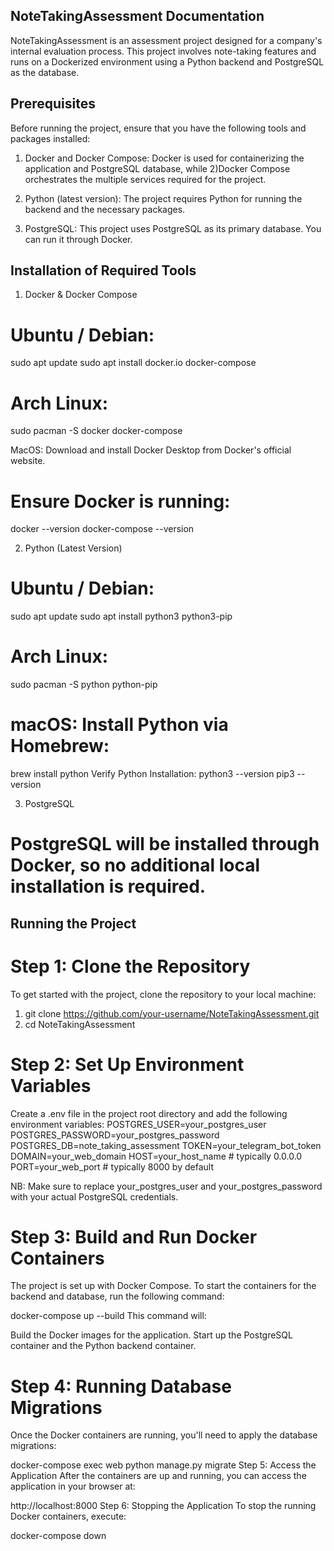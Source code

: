 ## NoteTakingAssessment Documentation

NoteTakingAssessment is an assessment project designed for a company's internal evaluation process. This project involves note-taking features and runs on a Dockerized environment using a Python backend and PostgreSQL as the database.

## Prerequisites
Before running the project, ensure that you have the following tools and packages installed:

1) Docker and Docker Compose: Docker is used for containerizing the application and PostgreSQL database, while 2)Docker Compose orchestrates the multiple services required for the project.

2) Python (latest version): The project requires Python for running the backend and the necessary packages.

3) PostgreSQL: This project uses PostgreSQL as its primary database. You can run it through Docker.

## Installation of Required Tools
1. Docker & Docker Compose
# Ubuntu / Debian:
sudo apt update
sudo apt install docker.io docker-compose

# Arch Linux:
sudo pacman -S docker docker-compose

MacOS: Download and install Docker Desktop from Docker's official website.

# Ensure Docker is running:
docker --version
docker-compose --version


2. Python (Latest Version)
# Ubuntu / Debian:
sudo apt update
sudo apt install python3 python3-pip

# Arch Linux:
sudo pacman -S python python-pip

# macOS: Install Python via Homebrew:
brew install python
Verify Python Installation:
python3 --version
pip3 --version


3. PostgreSQL
# PostgreSQL will be installed through Docker, so no additional local installation is required.


## Running the Project

# Step 1: Clone the Repository
To get started with the project, clone the repository to your local machine:

1) git clone https://github.com/your-username/NoteTakingAssessment.git
2) cd NoteTakingAssessment

# Step 2: Set Up Environment Variables
Create a .env file in the project root directory and add the following environment variables:
POSTGRES_USER=your_postgres_user
POSTGRES_PASSWORD=your_postgres_password
POSTGRES_DB=note_taking_assessment
TOKEN=your_telegram_bot_token
DOMAIN=your_web_domain
HOST=your_host_name # typically 0.0.0.0
PORT=your_web_port  # typically 8000 by default

NB: Make sure to replace your_postgres_user and your_postgres_password with your actual PostgreSQL credentials.

# Step 3: Build and Run Docker Containers
The project is set up with Docker Compose. To start the containers for the backend and database, run the following command:

docker-compose up --build
This command will:

Build the Docker images for the application.
Start up the PostgreSQL container and the Python backend container.

# Step 4: Running Database Migrations
Once the Docker containers are running, you'll need to apply the database migrations:

docker-compose exec web python manage.py migrate
Step 5: Access the Application
After the containers are up and running, you can access the application in your browser at:

http://localhost:8000
Step 6: Stopping the Application
To stop the running Docker containers, execute:

docker-compose down